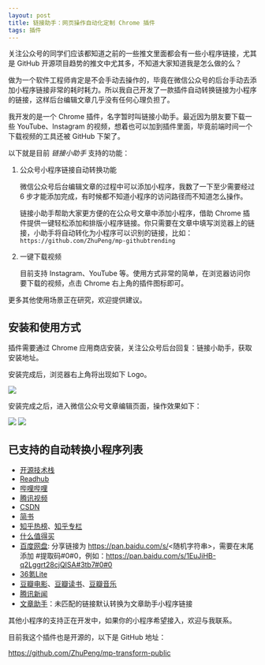 ```yaml
---
layout: post
title: 链接助手：网页操作自动化定制 Chrome 插件
tags: 插件
---
```


关注公众号的同学们应该都知道之前的一些推文里面都会有一些小程序链接，尤其是 GitHub 开源项目趋势的推文中尤其多，不知道大家知道我是怎么做的么？

做为一个软件工程师肯定是不会手动去操作的，毕竟在微信公众号的后台手动去添加小程序链接非常的耗时耗力。所以我自己开发了一款插件自动转换链接为小程序的链接，这样后台编辑文章几乎没有任何心理负担了。

我开发的是一个 Chrome 插件，名字暂时叫链接小助手。最近因为朋友要下载一些 YouTube、Instagram 的视频，想着也可以加到插件里面，毕竟前端时间一个下载视频的工具还被 GitHub 下架了。

以下就是目前 *链接小助手* 支持的功能：

1. 公众号小程序链接自动转换功能

   微信公众号后台编辑文章的过程中可以添加小程序，我数了一下至少需要经过 6 步才能添加完成，有时候都不知道小程序的访问路径而不知道怎么操作。

   链接小助手帮助大家更方便的在公众号文章中添加小程序，借助 Chrome 插件提供一键轻松添加和排版小程序链接。你只需要在文章中填写浏览器上的链接，小助手将自动转化为小程序可以识别的链接，比如：`https://github.com/ZhuPeng/mp-githubtrending`

2. 一键下载视频

   目前支持 Instagram、YouTube 等。使用方式非常的简单，在浏览器访问你要下载的视频，点击 Chrome 右上角的插件图标即可。

更多其他使用场景正在研究，欢迎提供建议。

## 安装和使用方式

插件需要通过 Chrome 应用商店安装，关注公众号后台回复：链接小助手，获取安装地址。

安装完成后，浏览器右上角将出现如下 Logo。

![](https://7465-test-3c9b5e-1258459492.tcb.qcloud.la/common/link-128.png)

安装完成之后，进入微信公众号文章编辑页面，操作效果如下：

![](https://7465-test-3c9b5e-1258459492.tcb.qcloud.la/common/wechat-editor.PNG)
![](https://7465-test-3c9b5e-1258459492.tcb.qcloud.la/common/wechat-xiaoguo.PNG)


## 已支持的自动转换小程序列表

* [开源技术栈](<https://github.com/ZhuPeng/mp-githubtrending>)
* [Readhub](https://readhub.cn/topics)
* [哔哩哔哩](https://www.bilibili.com/)
* [腾讯视频](https://v.qq.com/)
* [CSDN](https://blog.csdn.net/)
* [简书](https://www.jianshu.com/)
* [知乎热榜](https://www.zhihu.com)、[知乎专栏](https://zhuanlan.zhihu.com)
* [什么值得买](https://www.smzdm.com)
* [百度网盘](https://pan.baidu.com): 分享链接为 https://pan.baidu.com/s/<随机字符串>，需要在末尾添加 #提取码#0#0，例如：https://pan.baidu.com/s/1EuJiHB-q2Lggrt28cjQISA#3tb7#0#0 
* [36氪Lite](https://36kr.com)
* [豆瓣电影](https://movie.douban.com/)、[豆瓣读书](https://book.douban.com/)、[豆瓣音乐](https://music.douban.com/)
* [腾讯新闻](https://new.qq.com/)
* [文章助手](https://linux.cn/article-10838-1.html)：未匹配的链接默认转换为文章助手小程序链接

其他小程序的支持正在开发中，如果你的小程序希望接入，欢迎与我联系。

目前我这个插件也是开源的，以下是 GitHub 地址：

https://github.com/ZhuPeng/mp-transform-public